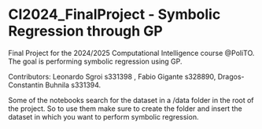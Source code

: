 # CI2024_FinalProject - Symbolic Regression through GP
Final Project for the 2024/2025 Computational Intelligence course @PoliTO.
The goal is performing symbolic regression using GP.  

Contributors: Leonardo Sgroi s331398 , Fabio Gigante s328890, Dragos-Constantin Buhnila s331394.  

Some of the notebooks search for the dataset in a /data folder in the root of the project. So to use
them make sure to create the folder and insert the dataset in which you want to perform 
symbolic regression.
